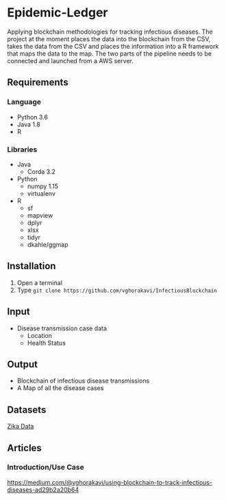 <!--
TODO:
    - What it does
    - What it takes
    - What it gives
-->

# Epidemic-Ledger

Applying blockchain methodologies for tracking infectious diseases.  The project at the moment places the data into the blockchain from the CSV, takes the data from the CSV and places the information into a R framework that maps the data to the map.  The two parts of the pipeline needs to be connected and launched from a AWS server.  

## Requirements

### Language

* Python 3.6
* Java 1.8
* R

### Libraries

* Java
  * Corda 3.2
* Python
  * numpy 1.15
  * virtualenv
* R
  * sf
  * mapview
  * dplyr
  * xlsx
  * tidyr
  * dkahle/ggmap
  

## Installation

1. Open a terminal
1. Type `git clone https://github.com/vghorakavi/InfectiousBlockchain`

## Input

* Disease transmission case data
  * Location
  * Health Status

## Output

* Blockchain of infectious disease transmissions
* A Map of all the disease cases

## Datasets

[Zika Data](https://github.com/vghorakavi/InfectiousBlockchain/blob/master/Datasets/Mosquito/Zika/cdc_zika.csv)

## Articles

### Introduction/Use Case

https://medium.com/@vghorakavi/using-blockchain-to-track-infectious-diseases-ad29b2a20b64
